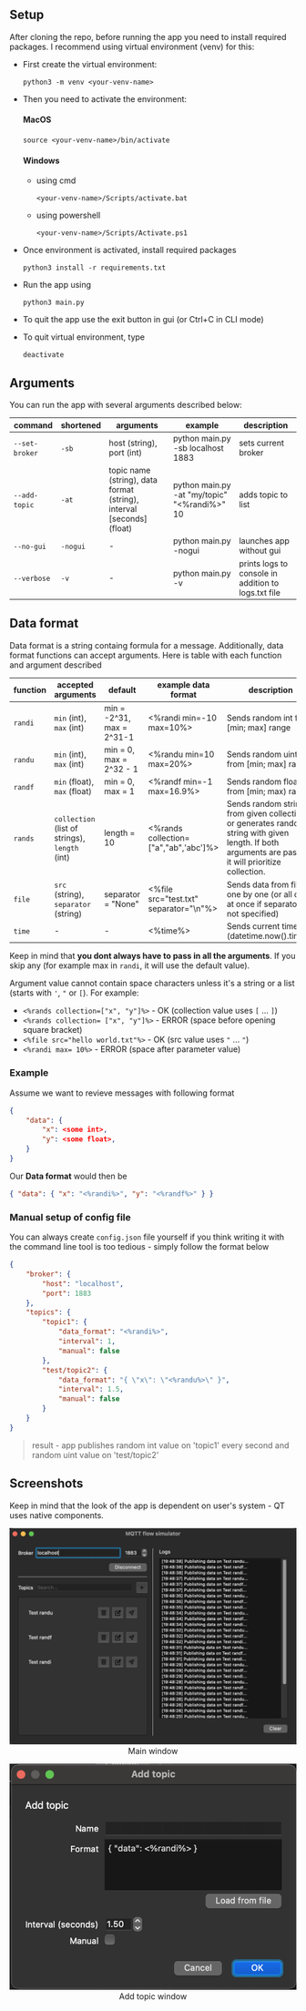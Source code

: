 ## Setup
After cloning the repo, before running the app you need to install required packages. I recommend using virtual environment (venv) for this:

- First create the virtual environment:
  ```
  python3 -m venv <your-venv-name>
  ```

- Then you need to activate the environment:

    #### MacOS
    ```
    source <your-venv-name>/bin/activate
    ```

    #### Windows
    - using cmd
        ```
        <your-venv-name>/Scripts/activate.bat
        ```

    - using powershell
        ```
        <your-venv-name>/Scripts/Activate.ps1
        ```

- Once environment is activated, install required packages
    ```
    python3 install -r requirements.txt
    ```
- Run the app using
    ```
    python3 main.py
    ```
- To quit the app use the exit button in gui (or Ctrl+C in CLI mode)
- To quit virtual environment, type
    ```
    deactivate
    ```

## Arguments
You can run the app with several arguments described below:

| command       | shortened | arguments                                                             | example                                      | description                                         |
| ------------- | --------- | --------------------------------------------------------------------- | -------------------------------------------- | --------------------------------------------------- |
| `--set-broker` | `-sb`      | host (string), port (int)                                                         | python main.py -sb localhost 1883            | sets current broker                                 |
| `--add-topic`  | `-at`      | topic name (string), data format (string), interval [seconds] (float) | python main.py -at "my/topic" "<%randi%>" 10 | adds topic to list                                  |
| `--no-gui`     | `-nogui`   | \-                                                                    | python main.py -nogui                        | launches app without gui                            |
| `--verbose`    | `-v`      | \-                                                                    | python main.py -v                            | prints logs to console in addition to logs.txt file |

## Data format
Data format is a string containg formula for a message. Additionally, data format functions can accept arguments. Here is table with each function and argument described

| function | accepted arguments                         | default                   | example data format                     | description                                                                                                                                          |
| -------- | ------------------------------------------ | ------------------------- | --------------------------------------- | ---------------------------------------------------------------------------------------------------------------------------------------------------- |
| `randi`   | `min` (int), `max` (int)                       | min = -2^31, max = 2^31-1 | <%randi min=-10 max=10%>                | Sends random int from [min; max] range                                                                                                               |
| `randu`    | `min` (int), `max` (int)                       | min = 0, max = 2^32 - 1   | <%randu min=10 max=20%>                 | Sends random uint from [min; max] range                                                                                                              |
| `randf`    | `min` (float), `max` (float)                   | min = 0, max = 1          | <%randf min=-1 max=16.9%>               | Sends random float from [min; max) range                                                                                                             |
| `rands`    | `collection` (list of strings), `length` (int) | length = 10               | <%rands collection=["a","ab",'abc']%> | Sends random string from given collection or generates random string with given length. If both arguments are passed, it will prioritize collection. |
| `file`     | `src` (string), `separator` (string)           | separator = "None"           | <%file src="test.txt" separator="\\n"%> | Sends data from file one by one (or all of it at once if separator is not specified)                                                                                                                      |
| `time`    | -               | -       | <%time%>               | Sends current time (datetime.now().time()) 

Keep in mind that <b>you dont always have to pass in all the arguments</b>. If you skip any (for example max in ```randi```, it will use the default value).

Argument value cannot contain space characters unless it's a string or a list (starts with `'`, `"` or `[`). For example: 
- ```<%rands collection=["x", "y"]%>``` - OK (collection value uses `[` ... `]`)
- ```<%rands collection= ["x", "y"]%>``` - ERROR (space before opening square bracket)
- ```<%file src="hello world.txt"%>``` - OK (src value uses `"` ... `"`)
- ```<%randi max= 10%>``` - ERROR (space after parameter value)

### Example
Assume we want to revieve messages with following format

```json
{
    "data": {
        "x": <some int>,
        "y": <some float>,
    }
}
```

Our <b>Data format</b> would then be
```json
{ "data": { "x": "<%randi%>", "y": "<%randf%>" } }
```

### Manual setup of config file
You can always create ```config.json``` file yourself if you think writing it with the command line tool is too tedious - simply follow the format below
```json
{
    "broker": { 
        "host": "localhost",
        "port": 1883
    },
    "topics": {
        "topic1": {
            "data_format": "<%randi%>",
            "interval": 1,
            "manual": false
        },
        "test/topic2": {
            "data_format": "{ \"x\": \"<%randu%>\" }",
            "interval": 1.5,
            "manual": false
        }
    }
}
```
> result - app publishes random int value on 'topic1' every second and random uint value on 'test/topic2'

## Screenshots
Keep in mind that the look of the app is dependent on user's system - QT uses native components.
<p align="center">
  <img src="./images/app.png">
  <br>
Main window
</p>

<p align="center">
  <img src="./images/add.png">
  <br>
Add topic window
</p>
